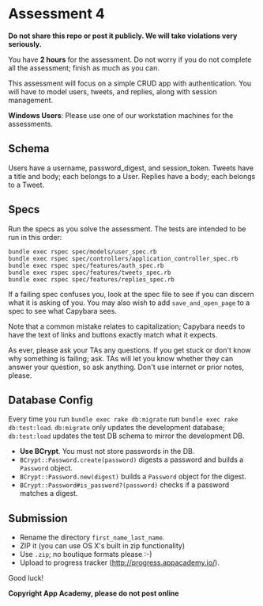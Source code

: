 # Assessment 4

**Do not share this repo or post it publicly. We will take violations
very seriously.**

You have **2 hours** for the assessment. Do not worry if
you do not complete all the assessment; finish as much as you can.

This assessment will focus on a simple CRUD app with
authentication. You will have to model users, tweets, and replies, along
with session management.

**Windows Users**: Please use one of our workstation machines for the
assessments.

## Schema

Users have a username, password_digest, and session_token.
Tweets have a title and body; each belongs to a User.
Replies have a body; each belongs to a Tweet.

## Specs

Run the specs as you solve the assessment. The tests are intended to
be run in this order:

```
bundle exec rspec spec/models/user_spec.rb
bundle exec rspec spec/controllers/application_controller_spec.rb
bundle exec rspec spec/features/auth_spec.rb
bundle exec rspec spec/features/tweets_spec.rb
bundle exec rspec spec/features/replies_spec.rb
```

If a failing spec confuses you, look at the spec file to see if you
can discern what it is asking of you. You may also wish to add
`save_and_open_page` to a spec to see what Capybara sees.

Note that a common mistake relates to capitalization; Capybara needs
to have the text of links and buttons exactly match what it expects.

As ever, please ask your TAs any questions. If you get stuck or don't
know why something is failing; ask. TAs will let you know whether they
can answer your question, so ask anything. Don't use internet or prior
notes, please.

## Database Config

Every time you run `bundle exec rake db:migrate` run `bundle exec rake
db:test:load`. `db:migrate` only updates the development database;
`db:test:load` updates the test DB schema to mirror the
development DB.

* **Use BCrypt**. You must not store passwords in the DB.
* `BCrypt::Password.create(password)` digests a password and builds a
  `Password` object.
* `BCrypt::Password.new(digest)` builds a `Password` object for the
  digest.
* `BCrypt::Password#is_password?(password)` checks if a password matches
  a digest.

## Submission

* Rename the directory `first_name_last_name`.
* ZIP it (you can use OS X's built in zip functionality)
* Use `.zip`; no boutique formats please :-)
* Upload to progress tracker (http://progress.appacademy.io/).

Good luck!

**Copyright App Academy, please do not post online**
